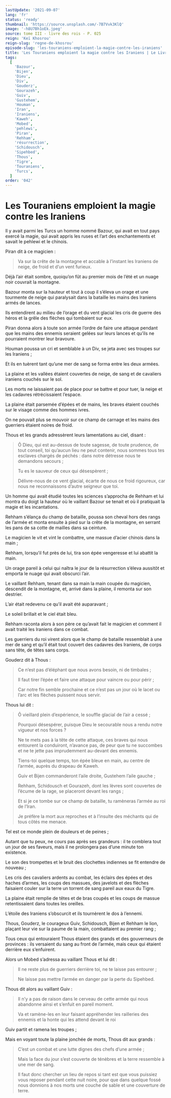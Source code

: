 ```yaml
---
lastUpdate: '2021-09-07'
lang: 'fr'
status: 'ready'
thumbnail: 'https://source.unsplash.com/-7B7Vvk3KlQ'
image: '-h8U7Bh1oEk.jpeg'
source: tome III - livre des rois - P. 025
reign: 'Keï Khosrou'
reign-slug: 'regne-de-khosrou'
episode-slug: 'les-touraniens-emploient-la-magie-contre-les-iraniens'
title: 'Les Touraniens emploient la magie contre les Iraniens | Le Livre des Rois | Shâhnâmeh'
tags:
  [
    'Bazour',
    'Bijen',
    'Dieu',
    'Div',
    'Gouderz',
    'Gourazeh',
    'Guiv',
    'Gustehem',
    'Houman',
    'Iran',
    'Iraniens',
    'Kaweh',
    'Mobed',
    'pehlewi',
    'Piran',
    'Rehham',
    'résurrection',
    'Schidousch',
    'Sipehbed',
    'Thous',
    'Tigre',
    'Touraniens',
    'Turcs',
  ]
order: '042'
---
```


<!-- LTeX: language=fr -->

# Les Touraniens emploient la magie contre les Iraniens

Il y avait parmi les Turcs un homme nommé Bazour, qui avait en tout pays exercé la magie, qui avait appris les ruses et l’art des enchantements et savait le pehlewi et le chinois.

Piran dit à ce magicien :

> Va sur la crête de la montagne et accable à l’instant les Iraniens de neige, de froid et d’un vent furieux.

Déjà l’air était sombre, quoiqu’on fût au premier mois de l’été et un nuage noir couvrait la montagne.

Bazour monta sur la hauteur et tout à coup il s’éleva un orage et une tourmente de neige qui paralysait dans la bataille les mains des Iraniens armés de lances.

Ils entendirent au milieu de l’orage et du vent glacial les cris de guerre des héros et la grêle des flèches qui tombaient sur eux.

Piran donna alors à toute son armée l’ordre de faire une attaque pendant que les mains des ennemis seraient gelées sur leurs lances et qu’ils ne pourraient montrer leur bravoure.

Houman poussa un cri et semblable à un Div, se jeta avec ses troupes sur les Iraniens ;

Et ils en tuèrent tant qu’une mer de sang se forma entre les deux armées.

La plaine et les vallées étaient couvertes de neige, de sang et de cavaliers iraniens couchés sur le sol.

Les morts ne laissaient pas de place pour se battre et pour tuer, la neige et les cadavres rétrécissaient l’espace.

La plaine était parsemée d’épées et de mains, les braves étaient couchés sur le visage comme des hommes ivres.

On ne pouvait plus se mouvoir sur ce champ de carnage et les mains des guerriers étaient noires de froid.

Thous et les grands adressèrent leurs lamentations au ciel, disant :

> Ô Dieu, qui est au-dessus de toute sagesse, de toute prudence, de tout conseil, toi qu’aucun lieu ne peut contenir, nous sommes tous tes esclaves chargés de péchés : dans notre détresse nous te demandons secours ;
>
> Tu es le sauveur de ceux qui désespèrent ;
>
> Délivre-nous de ce vent glacial, écarte de nous ce froid rigoureux, car nous ne reconnaissons d’autre seigneur que toi.

Un homme qui avait étudié toutes les sciences s’approcha de Rehham et lui montra du doigt la hauteur où le vaillant Bazour se tenait et où il pratiquait la magie et les incantations.

Rehham s’élança du champ de bataille, poussa son cheval hors des rangs de l’armée et monta ensuite à pied sur la crête de la montagne, en serrant les pans de sa cotte de mailles dans sa ceinture.

Le magicien le vit et vint le combattre, une massue d’acier chinois dans la main ;

Rehham, lorsqu’il fut près de lui, tira son épée vengeresse et lui abattit la main.

Un orage pareil à celui qui naîtra le jour de la résurrection s’éleva aussitôt et emporta le nuage qui avait obscurci l’air.

Le vaillant Rehham, tenant dans sa main la main coupée du magicien, descendit de la montagne, et, arrivé dans la plaine, il remonta sur son destrier.

L’air était redevenu ce qu’il avait été auparavant ;

Le soleil brillait et le ciel était bleu.

Rehham raconta alors à son père ce qu’avait fait le magicien et comment il avait traité les Iraniens dans ce combat.

Les guerriers du roi virent alors que le champ de bataille ressemblait à une mer de sang et qu’il était tout couvert des cadavres des Iraniens, de corps sans tête, de têtes sans corps.

Gouderz dit à Thous :

> Ce n’est pas d’éléphant que nous avons besoin, ni de timbales ;
>
> Il faut tirer l’épée et faire une attaque pour vaincre ou pour périr ;
>
> Car notre fin semble prochaine et ce n’est pas un jour où le lacet ou l’arc et les flèches puissent nous servir.

Thous lui dit :

> Ô vieillard plein d’expérience, le souffle glacial de l’air a cessé ;
>
> Pourquoi désespérer, puisque Dieu le secourable nous a rendu notre vigueur et nos forces ?
>
> Ne te mets pas à la tête de cette attaque, ces braves qui nous entourent la conduiront, n’avance pas, de peur que tu ne succombes et ne te jette pas imprudemment au-devant des ennemis.
>
> Tiens-toi quelque temps, ton épée bleue en main, au centre de l’armée, auprès du drapeau de Kaweh.
>
> Guiv et Bijen commanderont l’aile droite, Gustehem l’aile gauche ;
>
> Rehham, Schidousch et Gourazeh, dont les lèvres sont couvertes de l’écume de la rage, se placeront devant les rangs ;
>
> Et si je ce tombe sur ce champ de bataille, tu ramèneras l’armée au roi de l’Iran.
>
> Je préfère la mort aux reproches et à l’insulte des méchants qui de tous côtés me menace.

Tel est ce monde plein de douleurs et de peines ;

Autant que tu peux, ne cours pas après ses grandeurs : il te comblera tout un jour de ses faveurs, mais il ne prolongera pas d’une minute ton existence.

Le son des trompettes et le bruit des clochettes indiennes se fit entendre de nouveau ;

Les cris des cavaliers ardents au combat, les éclairs des épées et des haches d’armes, les coups des massues, des javelots et des flèches faisaient couler sur la terre un torrent de sang pareil aux eaux du Tigre.

La plaine était remplie de têtes et de bras coupés et les coups de massue retentissaient dans toutes les oreilles.

L’étoile des Iraniens s’obscurcit et ils tournèrent le dos à l’ennemi.

Thous, Gouderz, le courageux Guiv, Schidousch, Bijen et Rehham le lion, plaçant leur vie sur la paume de la main, combattaient au premier rang ;

Tous ceux qui entouraient Thous étaient des grands et des gouverneurs de provinces : ils versaient du sang au front de l’armée, mais ceux qui étaient derrière eux s’enfuirent.

Alors un Mobed s’adressa au vaillant Thous et lui dit :

> Il ne reste plus de guerriers derrière toi, ne te laisse pas entourer ;
>
> Ne laisse pas mettre l’armée en danger par la perte du Sipehbed.

Thous dit alors au vaillant Guiv :

> Il n’y a pas de raison dans le cerveau de cette armée qui nous abandonne ainsi et s’enfuit en pareil moment.
>
> Va et ramène-les en leur faisant appréhender les railleries des ennemis et la honte qui les attend devant le roi

Guiv partit et ramena les troupes ;

Mais en voyant toute la plaine jonchée de morts, Thous dit aux grands :

> C’est un combat et une lutte dignes des chefs d’une armée ;
>
> Mais la face du jour s’est couverte de ténèbres et la terre ressemble à une mer de sang.
>
> Il faut donc chercher un lieu de repos si tant est que vous puissiez vous reposer pendant cette nuit noire, pour que dans quelque fossé nous donnions à nos morts une couche de sable et une couverture de terre.
